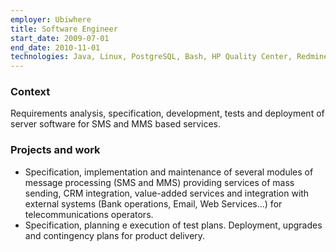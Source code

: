 ```yaml
---
employer: Ubiwhere
title: Software Engineer
start_date: 2009-07-01
end_date: 2010-11-01
technologies: Java, Linux, PostgreSQL, Bash, HP Quality Center, Redmine, Jira, Confluence
---
```


### Context
Requirements analysis, specification, development, tests and deployment of server software for SMS and MMS based services.

### Projects and work
* Specification, implementation and maintenance of several modules of message processing (SMS and MMS) providing services of mass sending, CRM integration, value-added services and integration with external systems (Bank operations, Email, Web Services...) for telecommunications operators.
* Specification, planning e execution of test plans. Deployment, upgrades and contingency plans for product delivery.
